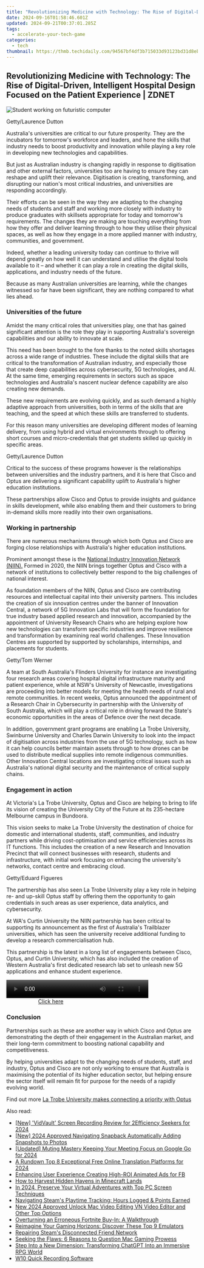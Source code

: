 ```yaml
---
title: "Revolutionizing Medicine with Technology: The Rise of Digital-Driven, Intelligent Hospital Design Focused on the Patient Experience | ZDNET"
date: 2024-09-16T01:58:46.601Z
updated: 2024-09-21T00:37:01.285Z
tags:
  - accelerate-your-tech-game
categories:
  - tech
thumbnail: https://thmb.techidaily.com/94567bf4df3b715033d93123bd31d8eb4bb0ab79d545d1676a1f32d06cb990c5.jpg
---
```


## Revolutionizing Medicine with Technology: The Rise of Digital-Driven, Intelligent Hospital Design Focused on the Patient Experience | ZDNET

![Student working on futuristic computer](https://www.zdnet.com/a/img/resize/3425da1c72f16de3897d888e7d527fc8c9bb5d9a/2023/04/19/86307259-e15e-4a6e-836c-f702bc9e0424/optusmultiplexer-article12-image4.jpg?auto=webp&width=1280)

Getty/Laurence Dutton

Australia's universities are critical to our future prosperity. They are the incubators for tomorrow's workforce and leaders, and hone the skills that industry needs to boost productivity and innovation while playing a key role in developing new technologies and capabilities.

But just as Australian industry is changing rapidly in response to digitisation and other external factors, universities too are having to ensure they can reshape and uplift their relevance. Digitisation is creating, transforming, and disrupting our nation's most critical industries, and universities are responding accordingly.

Their efforts can be seen in the way they are adapting to the changing needs of students and staff and working more closely with industry to produce graduates with skillsets appropriate for today and tomorrow's requirements. The changes they are making are touching everything from how they offer and deliver learning through to how they utilise their physical spaces, as well as how they engage in a more applied manner with industry, communities, and government.

Indeed, whether a leading university today can continue to thrive will depend greatly on how well it can understand and utilise the digital tools available to it – and whether it can play a role in creating the digital skills, applications, and industry needs of the future.

Because as many Australian universities are learning, while the changes witnessed so far have been significant, they are nothing compared to what lies ahead.

### **Universities of the future**

Amidst the many critical roles that universities play, one that has gained significant attention is the role they play in supporting Australia's sovereign capabilities and our ability to innovate at scale.

This need has been brought to the fore thanks to the noted skills shortages across a wide range of industries. These include the digital skills that are critical to the transformation of Australian industry, and especially those that create deep capabilities across cybersecurity, 5G technologies, and AI. At the same time, emerging requirements in sectors such as space technologies and Australia's nascent nuclear defence capability are also creating new demands.

These new requirements are evolving quickly, and as such demand a highly adaptive approach from universities, both in terms of the skills that are teaching, and the speed at which these skills are transferred to students.

For this reason many universities are developing different modes of learning delivery, from using hybrid and virtual environments through to offering short courses and micro-credentials that get students skilled up quickly in specific areas.

Getty/Laurence Dutton

Critical to the success of these programs however is the relationships between universities and the industry partners, and it is here that Cisco and Optus are delivering a significant capability uplift to Australia's higher education institutions.

These partnerships allow Cisco and Optus to provide insights and guidance in skills development, while also enabling them and their customers to bring in-demand skills more readily into their own organisations.

### **Working in partnership**

There are numerous mechanisms through which both Optus and Cisco are forging close relationships with Australia's higher education institutions.

Prominent amongst these is the [National Industry Innovation Network (NIIN).](https://www.cisco.com/c/m/en%5Fau/niin.html) Formed in 2020, the NIIN brings together Optus and Cisco with a network of institutions to collectively better respond to the big challenges of national interest.

As foundation members of the NIIN, Optus and Cisco are contributing resources and intellectual capital into their university partners. This includes the creation of six innovation centres under the banner of Innovation Central, a network of 5G Innovation Labs that will form the foundation for true industry based applied research and innovation, accompanied by the appointment of University Research Chairs who are helping explore how new technologies can transform specific industries and improve resilience and transformation by examining real world challenges. These Innovation Centres are supported by supported by scholarships, internships, and placements for students.

Getty/Tom Werner

A team at South Australia's Flinders University for instance are investigating four research areas covering hospital digital infrastructure maturity and patient experience, while at NSW's University of Newcastle, investigations are proceeding into better models for meeting the health needs of rural and remote communities. In recent weeks, Optus announced the appointment of a Research Chair in Cybersecurity in partnership with the University of South Australia, which will play a critical role in driving forward the State's economic opportunities in the areas of Defence over the next decade.

In addition, government grant programs are enabling La Trobe University, Swinburne University and Charles Darwin University to look into the impact of digitisation across industries from the use of 5G technology, such as how it can help councils better maintain assets through to how drones can be used to distribute medical supplies into remote indigenous communities. Other Innovation Central locations are investigating critical issues such as Australia's national digital security and the maintenance of critical supply chains.

### **Engagement in action**

At Victoria's La Trobe University, Optus and Cisco are helping to bring to life its vision of creating the University City of the Future at its 235-hectare Melbourne campus in Bundoora.

This vision seeks to make La Trobe University the destination of choice for domestic and international students, staff, communities, and industry partners while driving cost-optimisation and service efficiencies across its IT functions. This includes the creation of a new Research and Innovation Precinct that will connect businesses with research, students and infrastructure, with initial work focusing on enhancing the university's networks, contact centre and embracing cloud.

Getty/Eduard Figueres

The partnership has also seen La Trobe University play a key role in helping re- and up-skill Optus staff by offering them the opportunity to gain credentials in such areas as user experience, data analytics, and cybersecurity.

At WA's Curtin University the NIIN partnership has been critical to supporting its announcement as the first of Australia's Trailblazer universities, which has seen the university receive additional funding to develop a research commercialisation hub.

This partnership is the latest in a long list of engagements between Cisco, Optus, and Curtin University, which has also included the creation of Western Australia's first dedicated research lab set to unleash new 5G applications and enhance student experience.

<!-- affiliate ads begin -->
<span id="1936838">
					<video width="374" height="48" style="cursor:pointer"
           poster="//a.impactradius-go.com/display-clicktoplayimage/1936838.png"
           onclick="if(!this.playClicked){this.play();this.setAttribute('controls',true);this.playClicked=true;}">
	   <source src="//a.impactradius-go.com/display-ad/18409-1936838">
	   <img src="//a.impactradius-go.com/display-clicktoplayimage/1936838.png" style="border: none; height: 100%; width: 100%; object-fit: contain">
	</video>
	<div style="width:234px;text-align:center"><a href="javascript:window.open(decodeURIComponent('https%3A%2F%2Fcoinrule.sjv.io%2Fc%2F5597632%2F1936838%2F18409'), '_blank');void(0);">Click here</a></div>
</span>
<img height="0" width="0" src="https://imp.pxf.io/i/5597632/1936838/18409" style="position:absolute;visibility:hidden;" border="0" />
<!-- affiliate ads end -->

### **Conclusion**

Partnerships such as these are another way in which Cisco and Optus are demonstrating the depth of their engagement in the Australian market, and their long-term commitment to boosting national capability and competitiveness.

By helping universities adapt to the changing needs of students, staff, and industry, Optus and Cisco are not only working to ensure that Australia is maximising the potential of its higher education sector, but helping ensure the sector itself will remain fit for purpose for the needs of a rapidly evolving world.

Find out more [La Trobe University makes connecting a priority with Optus](https://www.optus.com.au/enterprise/accelerate/communications/la-trobe-university-makes-connecting-a-priority-with-optus)

<ins class="adsbygoogle"
     style="display:block"
     data-ad-format="autorelaxed"
     data-ad-client="ca-pub-7571918770474297"
     data-ad-slot="1223367746"></ins>

<ins class="adsbygoogle"
     style="display:block"
     data-ad-client="ca-pub-7571918770474297"
     data-ad-slot="8358498916"
     data-ad-format="auto"
     data-full-width-responsive="true"></ins>

<span class="atpl-alsoreadstyle">Also read:</span>
<div><ul>
<li><a href="https://screen-activity-recording.techidaily.com/new-vidvault-screen-recording-review-for-2efficiency-seekers-for-2024/"><u>[New] 'VidVault' Screen Recording Review for 2Efficiency Seekers for 2024</u></a></li>
<li><a href="https://snapchat-videos.techidaily.com/new-2024-approved-navigating-snapback-automatically-adding-snapshots-to-photos/"><u>[New] 2024 Approved Navigating Snapback Automatically Adding Snapshots to Photos</u></a></li>
<li><a href="https://screen-sharing-recording.techidaily.com/updated-muting-mastery-keeping-your-meeting-focus-on-google-go-for-2024/"><u>[Updated] Muting Mastery Keeping Your Meeting Focus on Google Go for 2024</u></a></li>
<li><a href="https://extra-resources.techidaily.com/a-rundown-top-8-exceptional-free-online-translation-platforms-for-2024/"><u>A Rundown Top 8 Exceptional Free Online Translation Platforms for 2024</u></a></li>
<li><a href="https://facebook-video-recording.techidaily.com/enhancing-user-experience-creating-high-roi-animated-ads-for-fb/"><u>Enhancing User Experience Creating High-ROI Animated Ads for FB</u></a></li>
<li><a href="https://games-able.techidaily.com/how-to-harvest-hidden-havens-in-minecraft-lands/"><u>How to Harvest Hidden Havens in Minecraft Lands</u></a></li>
<li><a href="https://desktop-recording.techidaily.com/in-2024-preserve-your-virtual-adventures-with-top-pc-screen-techniques/"><u>In 2024, Preserve Your Virtual Adventures with Top PC Screen Techniques</u></a></li>
<li><a href="https://games-able.techidaily.com/navigating-steams-playtime-tracking-hours-logged-and-points-earned/"><u>Navigating Steam's Playtime Tracking: Hours Logged & Points Earned</u></a></li>
<li><a href="https://ai-video-tools.techidaily.com/new-2024-approved-unlock-mac-video-editing-vn-video-editor-and-other-top-options/"><u>New 2024 Approved Unlock Mac Video Editing VN Video Editor and Other Top Options</u></a></li>
<li><a href="https://games-able.techidaily.com/overturning-an-erroneous-fortnite-buy-in-a-walkthrough/"><u>Overturning an Erroneous Fortnite Buy-In: A Walkthrough</u></a></li>
<li><a href="https://games-able.techidaily.com/reimagine-your-gaming-horizons-discover-these-top-9-emulators/"><u>Reimagine Your Gaming Horizons: Discover These Top 9 Emulators</u></a></li>
<li><a href="https://games-able.techidaily.com/repairing-steams-disconnected-friend-network/"><u>Repairing Steam's Disconnected Friend Network</u></a></li>
<li><a href="https://games-able.techidaily.com/seeking-the-flaws-6-reasons-to-question-mac-gaming-prowess/"><u>Seeking the Flaws: 6 Reasons to Question Mac Gaming Prowess</u></a></li>
<li><a href="https://games-able.techidaily.com/step-into-a-new-dimension-transforming-chatgpt-into-an-immersive-rpg-world/"><u>Step Into a New Dimension: Transforming ChatGPT Into an Immersive RPG World</u></a></li>
<li><a href="https://on-screen-recording.techidaily.com/w10-quick-recording-software/"><u>W10 Quick Recording Software</u></a></li>
</ul></div>

